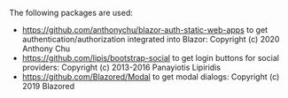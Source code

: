 The following packages are used:
- https://github.com/anthonychu/blazor-auth-static-web-apps to get authentication/authorization integrated into Blazor: Copyright (c) 2020 Anthony Chu
- https://github.com/lipis/bootstrap-social to get login buttons for social providers: Copyright (c) 2013-2016 Panayiotis Lipiridis
- https://github.com/Blazored/Modal to get modal dialogs: Copyright (c) 2019 Blazored
